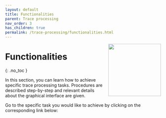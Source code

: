 ```yaml
---
layout: default
title: Functionalities
parent: Trace processing
nav_order: 3
has_children: true
permalink: /trace-processing/functionalities.html
---
```


<img src="../assets/images/logos/logo-trace-processing_400px.png" width="170" style="float:right; margin-left: 15px;"/>

# Functionalities
{: .no_toc }

In this section, you can learn how to achieve specific trace processing tasks.
Procedures are described step-by-step and relevant details about the graphical interface are given.

Go to the specific task you would like to achieve by clicking on the corresponding link below: